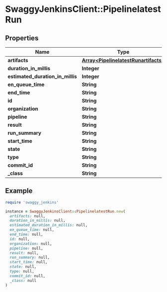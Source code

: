 # SwaggyJenkinsClient::PipelinelatestRun

## Properties

| Name | Type | Description | Notes |
| ---- | ---- | ----------- | ----- |
| **artifacts** | [**Array&lt;PipelinelatestRunartifacts&gt;**](PipelinelatestRunartifacts.md) |  | [optional] |
| **duration_in_millis** | **Integer** |  | [optional] |
| **estimated_duration_in_millis** | **Integer** |  | [optional] |
| **en_queue_time** | **String** |  | [optional] |
| **end_time** | **String** |  | [optional] |
| **id** | **String** |  | [optional] |
| **organization** | **String** |  | [optional] |
| **pipeline** | **String** |  | [optional] |
| **result** | **String** |  | [optional] |
| **run_summary** | **String** |  | [optional] |
| **start_time** | **String** |  | [optional] |
| **state** | **String** |  | [optional] |
| **type** | **String** |  | [optional] |
| **commit_id** | **String** |  | [optional] |
| **_class** | **String** |  | [optional] |

## Example

```ruby
require 'swaggy_jenkins'

instance = SwaggyJenkinsClient::PipelinelatestRun.new(
  artifacts: null,
  duration_in_millis: null,
  estimated_duration_in_millis: null,
  en_queue_time: null,
  end_time: null,
  id: null,
  organization: null,
  pipeline: null,
  result: null,
  run_summary: null,
  start_time: null,
  state: null,
  type: null,
  commit_id: null,
  _class: null
)
```


